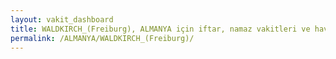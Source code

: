 ```yaml
---
layout: vakit_dashboard
title: WALDKIRCH_(Freiburg), ALMANYA için iftar, namaz vakitleri ve hava durumu - ilçe/eyalet seç
permalink: /ALMANYA/WALDKIRCH_(Freiburg)/
---
```


<script type="text/javascript">
  var GLOBAL_COUNTRY = 'ALMANYA';
  var GLOBAL_CITY = 'WALDKIRCH_(Freiburg)';
  var GLOBAL_STATE = '';
  var lat = 72;
  var lon = 21;
</script>
